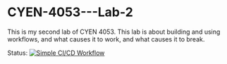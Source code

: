 # CYEN-4053---Lab-2
This is my second lab of CYEN 4053. This lab is about building and using workflows, and what causes it to work, and what causes it to break.

Status: [![Simple CI/CD Workflow](https://github.com/Noah-Haney/CYEN-4053---Lab-2/actions/workflows/ci-cd.yml/badge.svg)](https://github.com/Noah-Haney/CYEN-4053---Lab-2/actions/workflows/ci-cd.yml)

